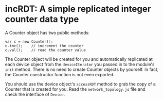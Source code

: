 # incRDT: A simple replicated integer counter data type

A Counter object has two public methods:

    var c = new Counter();
    c.inc();    // increment the counter
    c.val();    // read the counter value


The Counter object will be created for you and automatically replicated at each
device object from the `deviceIterator` you passed in to the module's `init`
method. There is no need to create Counter objects by yourself. In fact, the
Counter constructor function is not even exported.

You should use the device object's `accessRDT` method to grab the copy of a
Counter that is created for you. Read the `network_topology.js` file and check
the interface of `Device`.
